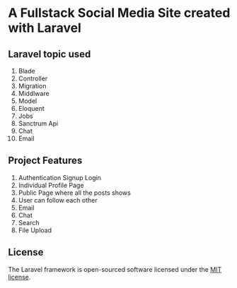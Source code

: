 
# A Fullstack Social Media Site created with Laravel

## Laravel topic used
1. Blade
2. Controller
3. Migration
3. Middlware
4. Model
5. Eloquent
6. Jobs
7. Sanctrum Api
8. Chat
9. Email

## Project Features
1. Authentication Signup Login
2. Individual Profile Page
3. Public Page where all the posts shows
4. User can follow each other
5. Email
6. Chat
7. Search
8. File Upload


## License

The Laravel framework is open-sourced software licensed under the [MIT license](https://opensource.org/licenses/MIT).
